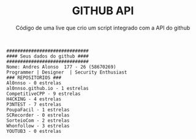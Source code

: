 
<h1 align="center">
<br>
  GITHUB API
<br>
</h1>

<p align="center">Código de uma live que crio um script integrado com a API do github</p>
<br>

```
##############################
#### Seus dados do github ####
##############################
Nome: Andres Alonso  177 - 26 (58670269)
Programmer | Designer  | Security Enthusiast
### REPOSITORIOS ###
Al0nnso - 0 estrelas
al0nnso.github.io - 1 estrelas
CompetitiveCPP - 9 estrelas
H4CKING - 4 estrelas
P3NTEST - 7 estrelas
PoupaFacil - 1 estrelas
SCRecorder - 0 estrelas
SorteioCom - 2 estrelas
Whonfollow - 3 estrelas
YOUTUB3 - 0 estrelas
```
